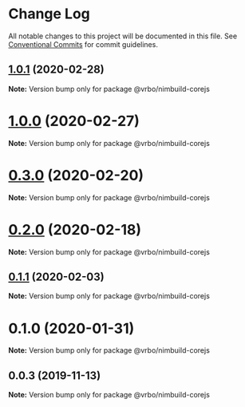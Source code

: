 # Change Log

All notable changes to this project will be documented in this file.
See [Conventional Commits](https://conventionalcommits.org) for commit guidelines.

## [1.0.1](https://github.com/expediagroup/nimbuild/compare/@vrbo/nimbuild-corejs@1.0.0...@vrbo/nimbuild-corejs@1.0.1) (2020-02-28)

**Note:** Version bump only for package @vrbo/nimbuild-corejs





# [1.0.0](https://github.com/expediagroup/nimbuild/compare/@vrbo/nimbuild-corejs@0.3.0...@vrbo/nimbuild-corejs@1.0.0) (2020-02-27)

**Note:** Version bump only for package @vrbo/nimbuild-corejs





# [0.3.0](https://github.com/expediagroup/nimbuild/compare/@vrbo/nimbuild-corejs@0.2.0...@vrbo/nimbuild-corejs@0.3.0) (2020-02-20)

**Note:** Version bump only for package @vrbo/nimbuild-corejs





# [0.2.0](https://github.com/expediagroup/nimbuild/compare/@vrbo/nimbuild-corejs@0.1.1...@vrbo/nimbuild-corejs@0.2.0) (2020-02-18)

**Note:** Version bump only for package @vrbo/nimbuild-corejs





## [0.1.1](https://github.com/expediagroup/nimbuild/compare/@vrbo/nimbuild-corejs@0.1.0...@vrbo/nimbuild-corejs@0.1.1) (2020-02-03)

**Note:** Version bump only for package @vrbo/nimbuild-corejs





# 0.1.0 (2020-01-31)

**Note:** Version bump only for package @vrbo/nimbuild-corejs





## 0.0.3 (2019-11-13)

**Note:** Version bump only for package @vrbo/nimbuild-corejs
